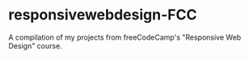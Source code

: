 # responsivewebdesign-FCC
A compilation of my projects from freeCodeCamp's "Responsive Web Design" course.
